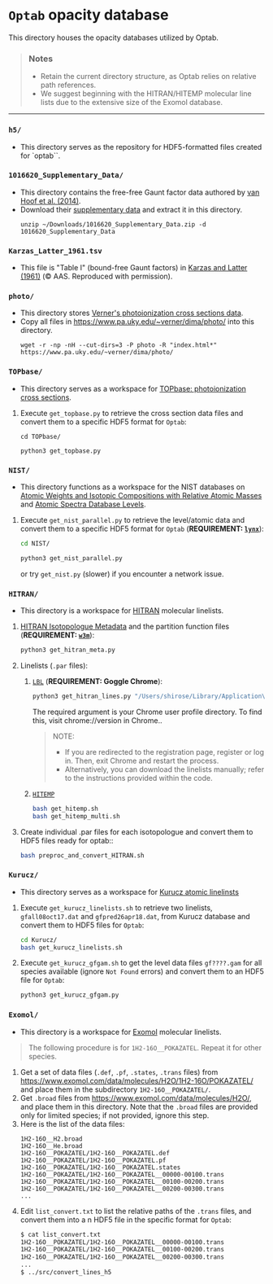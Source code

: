 # **`Optab` opacity database**

This directory houses the opacity databases utilized by Optab.

> ### Notes
> - Retain the current directory structure, as Optab relies on relative path references.
> - We suggest beginning with the HITRAN/HITEMP molecular line lists due to the extensive size of the Exomol database.

---
### `h5/`
- This directory serves as the repository for HDF5-formatted files created for `optab``.

### `1016620_Supplementary_Data/`
- This directory contains the free-free Gaunt factor data authored by [van Hoof et al. (2014)](https://academic.oup.com/mnras/article/444/1/420/1016620).
- Download their [supplementary data](https://academic.oup.com/mnras/article/444/1/420/1016620#supplementary-data) and extract it in this directory.
   ```
   unzip ~/Downloads/1016620_Supplementary_Data.zip -d 1016620_Supplementary_Data
   ```

### `Karzas_Latter_1961.tsv`
- This file is "Table I" (bound-free Gaunt factors) in [Karzas and Latter (1961)](http://articles.adsabs.harvard.edu/pdf/1961ApJS....6..167K) (&copy; AAS. Reproduced with permission).

### `photo/`
- This directory stores [Verner's photoionization cross sections data](https://www.pa.uky.edu/~verner/photo.html).
- Copy all files in https://www.pa.uky.edu/~verner/dima/photo/ into this directory.
   ```
   wget -r -np -nH --cut-dirs=3 -P photo -R "index.html*" https://www.pa.uky.edu/~verner/dima/photo/
   ```

### `TOPbase/`
- This directory serves as a workspace for [TOPbase: photoionization cross sections](http://cdsweb.u-strasbg.fr/topbase/xsections.html).
1. Execute `get_topbase.py` to retrieve the cross section data files and convert them to a specific HDF5 format for `Optab`:
   ```
   cd TOPbase/
   ```
   ```
   python3 get_topbase.py
   ```

### `NIST/`
- This directory functions as a workspace for the NIST databases on [Atomic Weights and Isotopic Compositions with Relative Atomic Masses](https://www.nist.gov/pml/atomic-weights-and-isotopic-compositions-relative-atomic-masses) and [Atomic Spectra Database Levels](https://physics.nist.gov/PhysRefData/ASD/levels_form.html).
1. Execute `get_nist_parallel.py` to retrieve the level/atomic data and convert them to a specific HDF5 format for `Optab` (**REQUIREMENT: [`lynx`](https://lynx.invisible-island.net/)**):
   ```bash
   cd NIST/
   ```
   ```bash
   python3 get_nist_parallel.py
   ```
   or try `get_nist.py` (slower) if you encounter a network issue.

### `HITRAN/`
- This directory is a workspace for [HITRAN](https://hitran.org/) molecular linelists.
1. [HITRAN Isotopologue Metadata](https://hitran.org/docs/iso-meta/) and the partition function files (**REQUIREMENT: [`w3m`](https://w3m.sourceforge.net/)**):
   ```bash
   python3 get_hitran_meta.py
   ```
1. Linelists (`.par` files):
   1. [`LBL`](https://hitran.org/lbl/) (**REQUIREMENT: Goggle Chrome**):
      
      ```bash
      python3 get_hitran_lines.py "/Users/shirose/Library/Application\ Support/Google/Chrome/Default"
      ```
      The required argument is your Chrome user profile directory. To find this, visit chrome://version in Chrome..

      >NOTE:
      >- If you are redirected to the registration page, register or log in. Then, exit Chrome and restart the process.
      >- Alternatively, you can download the linelists manually; refer to the instructions provided within the code.
   1. [`HITEMP`](https://hitran.org/hitemp/)
      ```bash
      bash get_hitemp.sh
      bash get_hitemp_multi.sh
      ```
1. Create individual .par files for each isotopologue and convert them to HDF5 files ready for optab::
   ```bash
   bash preproc_and_convert_HITRAN.sh
   ```

### `Kurucz/`
- This directory serves as a workspace for [Kurucz atomic linelinsts](http://kurucz.harvard.edu/linelists.html)
1. Execute `get_kurucz_linelists.sh` to retrieve two linelists, `gfall08oct17.dat` and `gfpred26apr18.dat`, from Kurucz database and convert them to HDF5 files for `Optab`:
   ```bash
   cd Kurucz/
   bash get_kurucz_linelists.sh
   ```
2. Execute `get_kurucz_gfgam.sh` to get the level data files `gf????.gam` for all species available (ignore `Not Found` errors) and convert them to an HDF5 file for `Optab`:
   ```bash
   python3 get_kurucz_gfgam.py
   ```

### `Exomol/`
- This directory is a workspace for [Exomol](https://www.exomol.com/) molecular linelists. 
> The following procedure is for `1H2-16O__POKAZATEL`. Repeat it for other species.
1. Get a set of data files (`.def`, `.pf`, `.states`, `.trans` files) from https://www.exomol.com/data/molecules/H2O/1H2-16O/POKAZATEL/ and place them in the subdirectory `1H2-16O__POKAZATEL/`.
2. Get `.broad` files from https://www.exomol.com/data/molecules/H2O/, and place them in this directory. Note that the `.broad` files are provided only for limited species; if not provided, ignore this step.
3. Here is the list of the data files:
   ```
   1H2-16O__H2.broad
   1H2-16O__He.broad
   1H2-16O__POKAZATEL/1H2-16O__POKAZATEL.def
   1H2-16O__POKAZATEL/1H2-16O__POKAZATEL.pf
   1H2-16O__POKAZATEL/1H2-16O__POKAZATEL.states
   1H2-16O__POKAZATEL/1H2-16O__POKAZATEL__00000-00100.trans
   1H2-16O__POKAZATEL/1H2-16O__POKAZATEL__00100-00200.trans
   1H2-16O__POKAZATEL/1H2-16O__POKAZATEL__00200-00300.trans
   ...
   ```
4. Edit `list_convert.txt` to list the relative paths of the `.trans` files, and convert them into a n HDF5 file in the specific format for `Optab`:
   ```bash
   $ cat list_convert.txt
   1H2-16O__POKAZATEL/1H2-16O__POKAZATEL__00000-00100.trans
   1H2-16O__POKAZATEL/1H2-16O__POKAZATEL__00100-00200.trans
   1H2-16O__POKAZATEL/1H2-16O__POKAZATEL__00200-00300.trans
   ...
   $ ../src/convert_lines_h5
   ```
